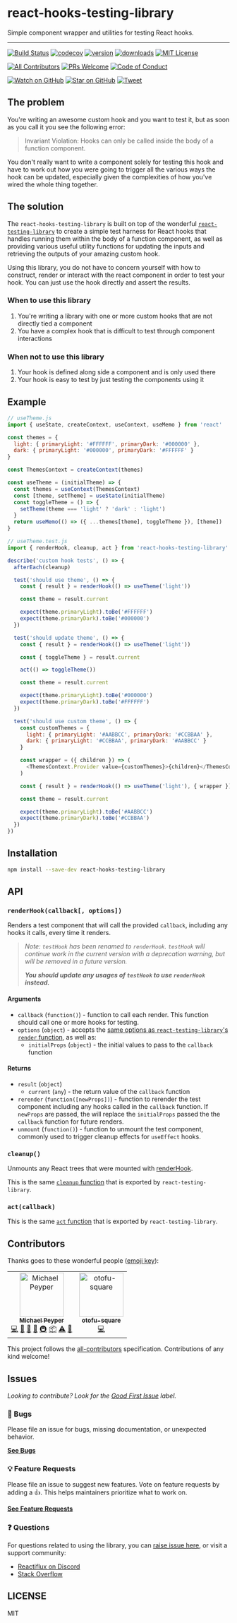 # react-hooks-testing-library

Simple component wrapper and utilities for testing React hooks.

---

[![Build Status](https://img.shields.io/travis/mpeyper/react-hooks-testing-library.svg?style=flat-square)](https://travis-ci.org/mpeyper/react-hooks-testing-library)
[![codecov](https://img.shields.io/codecov/c/github/mpeyper/react-hooks-testing-library.svg?style=flat-square)](https://codecov.io/gh/mpeyper/react-hooks-testing-library)
[![version](https://img.shields.io/npm/v/react-hooks-testing-library.svg?style=flat-square)](https://www.npmjs.com/package/react-hooks-testing-library)
[![downloads](https://img.shields.io/npm/dm/react-hooks-testing-library.svg?style=flat-square)](http://www.npmtrends.com/react-hooks-testing-library)
[![MIT License](https://img.shields.io/npm/l/react-hooks-testing-library.svg?style=flat-square)](https://github.com/mpeyper/react-hooks-testing-library/blob/master/LICENSE.md)

[![All Contributors](https://img.shields.io/badge/all_contributors-2-orange.svg?style=flat-square)](#contributors)
[![PRs Welcome](https://img.shields.io/badge/PRs-welcome-brightgreen.svg?style=flat-square)](http://makeapullrequest.com)
[![Code of Conduct](https://img.shields.io/badge/code%20of-conduct-ff69b4.svg?style=flat-square)](https://github.com/mpeyper/react-hooks-testing-library/blob/master/CODE_OF_CONDUCT.md)

[![Watch on GitHub](https://img.shields.io/github/watchers/mpeyper/react-hooks-testing-library.svg?style=social)](https://github.com/mpeyper/react-hooks-testing-library/watchers)
[![Star on GitHub](https://img.shields.io/github/stars/mpeyper/react-hooks-testing-library.svg?style=social)](https://github.com/mpeyper/react-hooks-testing-library/stargazers)
[![Tweet](https://img.shields.io/twitter/url/https/github.com/mpeyper/react-hooks-testing-library.svg?style=social)](https://twitter.com/intent/tweet?text=Check%20out%20react-hooks-testing-library%20by%20%40mpeyper%20https%3A%2F%2Fgithub.com%2Fmpeyper%2Freact-hooks-testing-library%20%F0%9F%91%8D)

## The problem

You're writing an awesome custom hook and you want to test it, but as soon as you call it you see the following error:

> Invariant Violation: Hooks can only be called inside the body of a function component.

You don't really want to write a component solely for testing this hook and have to work out how you were going to trigger all the various ways the hook can be updated, especially given the complexities of how you've wired the whole thing together.

## The solution

The `react-hooks-testing-library` is built on top of the wonderful [`react-testing-library`](http://npm.im/react-testing-library) to create a simple test harness for React hooks that handles running them within the body of a function component, as well as providing various useful utility functions for updating the inputs and retrieving the outputs of your amazing custom hook.

Using this library, you do not have to concern yourself with how to construct, render or interact with the react component in order to test your hook. You can just use the hook directly and assert the results.

### When to use this library

1. You're writing a library with one or more custom hooks that are not directly tied a component
2. You have a complex hook that is difficult to test through component interactions

### When not to use this library

1. Your hook is defined along side a component and is only used there
2. Your hook is easy to test by just testing the components using it

## Example

```js
// useTheme.js
import { useState, createContext, useContext, useMemo } from 'react'

const themes = {
  light: { primaryLight: '#FFFFFF', primaryDark: '#000000' },
  dark: { primaryLight: '#000000', primaryDark: '#FFFFFF' }
}

const ThemesContext = createContext(themes)

const useTheme = (initialTheme) => {
  const themes = useContext(ThemesContext)
  const [theme, setTheme] = useState(initialTheme)
  const toggleTheme = () => {
    setTheme(theme === 'light' ? 'dark' : 'light')
  }
  return useMemo(() => ({ ...themes[theme], toggleTheme }), [theme])
}

// useTheme.test.js
import { renderHook, cleanup, act } from 'react-hooks-testing-library'

describe('custom hook tests', () => {
  afterEach(cleanup)

  test('should use theme', () => {
    const { result } = renderHook(() => useTheme('light'))

    const theme = result.current

    expect(theme.primaryLight).toBe('#FFFFFF')
    expect(theme.primaryDark).toBe('#000000')
  })

  test('should update theme', () => {
    const { result } = renderHook(() => useTheme('light'))

    const { toggleTheme } = result.current

    act(() => toggleTheme())

    const theme = result.current

    expect(theme.primaryLight).toBe('#000000')
    expect(theme.primaryDark).toBe('#FFFFFF')
  })

  test('should use custom theme', () => {
    const customThemes = {
      light: { primaryLight: '#AABBCC', primaryDark: '#CCBBAA' },
      dark: { primaryLight: '#CCBBAA', primaryDark: '#AABBCC' }
    }

    const wrapper = ({ children }) => (
      <ThemesContext.Provider value={customThemes}>{children}</ThemesContext.Provider>
    )

    const { result } = renderHook(() => useTheme('light'), { wrapper })

    const theme = result.current

    expect(theme.primaryLight).toBe('#AABBCC')
    expect(theme.primaryDark).toBe('#CCBBAA')
  })
})
```

## Installation

```sh
npm install --save-dev react-hooks-testing-library
```

## API

### `renderHook(callback[, options])`

Renders a test component that will call the provided `callback`, including any hooks it calls, every time it renders.

> _Note: `testHook` has been renamed to `renderHook`. `testHook` will continue work in the current version with a deprecation warning, but will be removed in a future version._
>
> **_You should update any usages of `testHook` to use `renderHook` instead._**

#### Arguments

- `callback` (`function()`) - function to call each render. This function should call one or more hooks for testing.
- `options` (`object`) - accepts the [same options as `react-testing-library`'s `render` function](https://testing-library.com/docs/react-testing-library/api#render-options), as well as:
  - `initialProps` (`object`) - the initial values to pass to the `callback` function

#### Returns

- `result` (`object`)
  - `current` (`any`) - the return value of the `callback` function
- `rerender` (`function([newProps])`) - function to rerender the test component including any hooks called in the `callback` function. If `newProps` are passed, the will replace the `initialProps` passed the the `callback` function for future renders.
- `unmount` (`function()`) - function to unmount the test component, commonly used to trigger cleanup effects for `useEffect` hooks.

### `cleanup()`

Unmounts any React trees that were mounted with [renderHook](#renderhookcallback-options).

This is the same [`cleanup` function](https://testing-library.com/docs/react-testing-library/api#cleanup) that is exported by `react-testing-library`.

### `act(callback)`

This is the same [`act` function](https://testing-library.com/docs/react-testing-library/api#act) that is exported by `react-testing-library`.

## Contributors

Thanks goes to these wonderful people ([emoji key](https://github.com/kentcdodds/all-contributors#emoji-key)):

<!-- ALL-CONTRIBUTORS-LIST:START - Do not remove or modify this section -->
<!-- prettier-ignore -->
<table><tr><td align="center"><a href="https://github.com/mpeyper"><img src="https://avatars0.githubusercontent.com/u/23029903?v=4" width="100px;" alt="Michael Peyper"/><br /><sub><b>Michael Peyper</b></sub></a><br /><a href="https://github.com/mpeyper/react-hooks-testing-library/commits?author=mpeyper" title="Code">💻</a> <a href="#design-mpeyper" title="Design">🎨</a> <a href="https://github.com/mpeyper/react-hooks-testing-library/commits?author=mpeyper" title="Documentation">📖</a> <a href="#ideas-mpeyper" title="Ideas, Planning, & Feedback">🤔</a> <a href="#infra-mpeyper" title="Infrastructure (Hosting, Build-Tools, etc)">🚇</a> <a href="#platform-mpeyper" title="Packaging/porting to new platform">📦</a> <a href="https://github.com/mpeyper/react-hooks-testing-library/commits?author=mpeyper" title="Tests">⚠️</a> <a href="#tool-mpeyper" title="Tools">🔧</a></td><td align="center"><a href="https://github.com/otofu-square"><img src="https://avatars0.githubusercontent.com/u/10118235?v=4" width="100px;" alt="otofu-square"/><br /><sub><b>otofu-square</b></sub></a><br /><a href="https://github.com/mpeyper/react-hooks-testing-library/commits?author=otofu-square" title="Code">💻</a></td></tr></table>

<!-- ALL-CONTRIBUTORS-LIST:END -->

This project follows the [all-contributors](https://github.com/kentcdodds/all-contributors) specification. Contributions of any kind welcome!

## Issues

_Looking to contribute? Look for the [Good First Issue](https://github.com/mpeyper/react-hooks-testing-library/issues?utf8=✓&q=is%3Aissue+is%3Aopen+sort%3Areactions-%2B1-desc+label%3A"good+first+issue"+)
label._

### 🐛 Bugs

Please file an issue for bugs, missing documentation, or unexpected behavior.

[**See Bugs**](https://github.com/mpeyper/react-hooks-testing-library/issues?q=is%3Aissue+is%3Aopen+label%3Abug+sort%3Acreated-desc)

### 💡 Feature Requests

Please file an issue to suggest new features. Vote on feature requests by adding
a 👍. This helps maintainers prioritize what to work on.

[**See Feature Requests**](https://github.com/mpeyper/react-hooks-testing-library/issues?q=is%3Aissue+sort%3Areactions-%2B1-desc+label%3Aenhancement+is%3Aopen)

### ❓ Questions

For questions related to using the library, you can [raise issue here](https://github.com/mpeyper/react-hooks-testing-library/issues/new), or visit a support community:

- [Reactiflux on Discord](https://www.reactiflux.com/)
- [Stack Overflow](https://stackoverflow.com/)

## LICENSE

MIT
